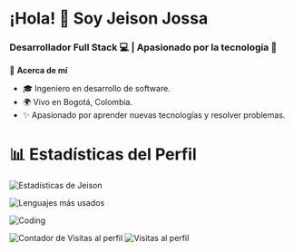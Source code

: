 # ¡Hola! 👋 Soy Jeison Jossa
### Desarrollador Full Stack 💻 | Apasionado por la tecnología 🚀
🌟 **Acerca de mí**  
- 🎓 Ingeniero en desarrollo de software.  
- 🌍 Vivo en Bogotá, Colombia.  
- ✨ Apasionado por aprender nuevas tecnologías y resolver problemas.  

# 📊 Estadísticas del Perfil

![Estadísticas de Jeison](https://github-readme-stats.vercel.app/api?username=JeisonJossa&show_icons=true&theme=tokyonight&count_private=true&hide=prs,issues)

![Lenguajes más usados](https://github-readme-stats.vercel.app/api/top-langs/?username=JeisonJossa&layout=compact&langs_count=10&theme=radical)

![Coding](https://media.giphy.com/media/LmNwrBhejkK9EFP504/giphy.gif)

![Contador de Visitas al perfil](https://img.shields.io/badge/dynamic/json?color=informational&label=Visitas&query=value&url=https://api.countapi.xyz/hit/JeisonJossa/readme)
![Visitas al perfil](https://komarev.com/ghpvc/?username=JeisonJossa&color=blue)






